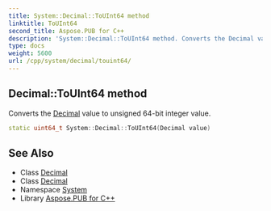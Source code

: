 ```yaml
---
title: System::Decimal::ToUInt64 method
linktitle: ToUInt64
second_title: Aspose.PUB for C++
description: 'System::Decimal::ToUInt64 method. Converts the Decimal value to unsigned 64-bit integer value in C++.'
type: docs
weight: 5600
url: /cpp/system/decimal/touint64/
---
```

## Decimal::ToUInt64 method


Converts the [Decimal](../) value to unsigned 64-bit integer value.

```cpp
static uint64_t System::Decimal::ToUInt64(Decimal value)
```

## See Also

* Class [Decimal](../)
* Class [Decimal](../)
* Namespace [System](../../)
* Library [Aspose.PUB for C++](../../../)
